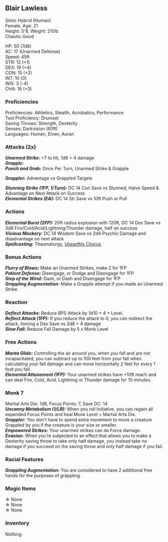 ## Blair Lawless
Simic Hybrid (Human) \
Female, Age: 21 \
Height: 5'8, Weight: 210lb \
Chaotic Good

HP: 50 (7d8) \
AC: 17 (Unarmed Defense) \
Speed: 45ft \
STR: 12 (+1) \
DEX: 19 (+4) \
CON: 15 (+2) \
INT: 10 (0) \
WIS: 3 (-4) \
CHA: 16 (+3)

### Proficiencies
Proficiencies: Athletics, Stealth, Acrobatics, Performance \
Tool Proficiency: Drumset \
Saving Throws: Strength, Dexterity \
Senses: Darkvision (60ft) \
Languages: Human, Elven, Auran

### Attacks (2x)
***Unarmed Strike:*** +7 to hit, 1d8 + 4 damage \
***Grapple:*** \
***Punch and Grab:*** Once Per Turn, Unarmed Strike & Grapple 

***Grappler:*** Adventage vs Grappled Targets

***Stunning Strike (1FP, 1/Turn):*** DC 14 Con Save vs Stunned, Halve Speed & Advantage on Next Attack on Success \
***Elemental Strikes (EA):*** DC 14 Str Save vs 10ft Push or Pull

### Actions
***Elemental Burst (2FP):*** 20ft radius explosion with 120ft, DC 14 Dex Save vs 3d8 Fire/Cold/Acid/Lightning/Thunder damage, half on success \
***Vicious Mockery***: DC 14 Wisdom Save vs 2d4 Psychic Damage and disadvantage on next attack \
***Spellcasting:*** Thaumaturgy, [Unearthly Chorus](https://dnd5e.wikidot.com/spell:unearthly-chorus)

### Bonus Actions
***Flurry of Blows:*** Make an Unarmed Strikes, make 2 for 1FP \
***Patient Defense:*** Disengage, or Dodge and Disengage for 1FP \
***Step of the Wind:*** Dash, or Dash and Disengage for 1FP \
***Grappling Augmentation:*** Make a Grapple attempt if you made an Unarmed Strike

### Reaction
***Deflect Attacks:*** Reduce BPS Attack by 1d10 + 4 + Level. \
***Reflect Attack (1FP):*** If you reduce the attack to 0, you can redirect the attack, forcing a Dex Save vs 2d8 + 4 damage \
***Slow Fall:*** Reduce Fall Damage by 5 x Monk Level

### Free Actions
***Manta Glide:*** Controlling the air around you, when you fall and are not incapacitated, you can subtract up to 100 feet from your fall when calculating your fall damage and can move horizontally 2 feet for every 1 foot you fall. \
***Elemental Attunement (1FP):*** Your unarmed strikes have +10ft reach and can deal Fire, Cold, Acid, Lightning or Thunder damage for 10 minutes. 

### Monk 7
Martial Arts Die: 1d8, Focus Points: 7, Save DC: 14 \
***Uncanny Metabolism (1/LR):*** When you roll Initiative, you can regain all expended Focus Points and heal Monk Level + Martial Arts Die. \
***Grappler:*** You don't have to spend extra movement to move a creature Grappled by you if the creature is your size or smaller. \
***Empowered Strikes:*** Your unarmed strikes can do Force damage. \
***Evasion:*** When you’re subjected to an effect that allows you to make a Dexterity saving throw to take only half damage, you instead take no damage if you succeed on the saving throw and only half damage if you fail.

### Racial Features
***Grappling Augmentation:*** You are considered to have 2 additional free hands for the purposes of grappling.

### Magic Items
☆ None \
☆ None \
☆ None

### Inventory
Nothing


